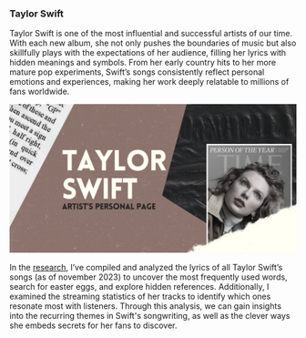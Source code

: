 ### Taylor Swift

Taylor Swift is one of the most influential and successful artists of our time. With each new album, she not only pushes the boundaries of music but also skillfully plays with the expectations of her audience, filling her lyrics with hidden meanings and symbols. From her early country hits to her more mature pop experiments, Swift’s songs consistently reflect personal emotions and experiences, making her work deeply relatable to millions of fans worldwide.

![Main page](/pics/taylor.png)

In the [research](https://nickpvl.my.canva.site/taylor), I’ve compiled and analyzed the lyrics of all Taylor Swift’s songs (as of november 2023) to uncover the most frequently used words, search for easter eggs, and explore hidden references. Additionally, I examined the streaming statistics of her tracks to identify which ones resonate most with listeners. Through this analysis, we can gain insights into the recurring themes in Swift's songwriting, as well as the clever ways she embeds secrets for her fans to discover. 

